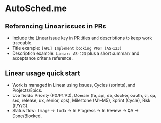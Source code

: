 # AutoSched.me

## Referencing Linear issues in PRs

- Include the Linear issue key in PR titles and descriptions to keep work traceable.
- Title example: `[API] Implement booking POST (AS-123)`
- Description example: `Linear: AS-123` plus a short summary and acceptance criteria reference.

## Linear usage quick start

- Work is managed in Linear using Issues, Cycles (sprints), and Projects/Epics.
- Use fields: Priority (P0/P1/P2), Domain (fe, api, db, docker, oauth, ci, qa, sec, release, ux, senior, ops), Milestone (M1–M5), Sprint (Cycle), Risk (R/Y/G).
- Status flow: Triage → Todo → In Progress → In Review → QA → Done/Blocked.


<!-- Linear: AUT-5 -->

